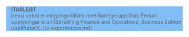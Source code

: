 <blockquote STYLE="background: #81BEF7;border-left:None"><b>ÍTARLEGT</b><br />Þessi virkni er eingöngu tiltæk með Ítarlegri upplifun. Frekari upplýsingar eru í [Sérstilling Finance and Operations, Business Edition upplifunar](../ui-experiences.md) </blockquote>
